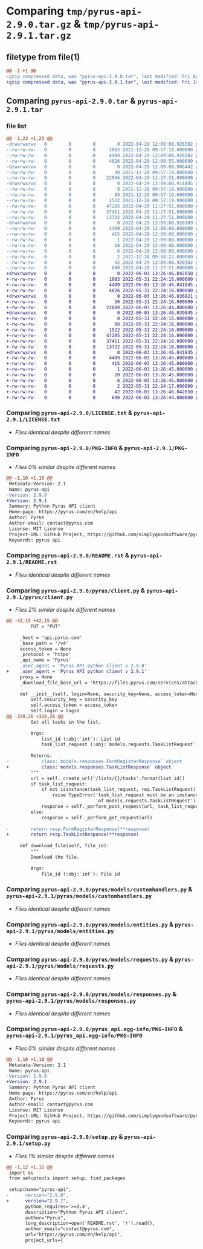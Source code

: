 # Comparing `tmp/pyrus-api-2.9.0.tar.gz` & `tmp/pyrus-api-2.9.1.tar.gz`

## filetype from file(1)

```diff
@@ -1 +1 @@
-gzip compressed data, was "pyrus-api-2.9.0.tar", last modified: Fri Apr 29 12:09:08 2022, max compression
+gzip compressed data, was "pyrus-api-2.9.1.tar", last modified: Fri Jun  3 13:26:46 2022, max compression
```

## Comparing `pyrus-api-2.9.0.tar` & `pyrus-api-2.9.1.tar`

### file list

```diff
@@ -1,23 +1,23 @@
-drwxrwxrwx   0        0        0        0 2022-04-29 12:09:08.928382 pyrus-api-2.9.0/
--rw-rw-rw-   0        0        0     1083 2021-12-28 09:57:19.000000 pyrus-api-2.9.0/LICENSE.txt
--rw-rw-rw-   0        0        0     4409 2022-04-29 12:09:08.928382 pyrus-api-2.9.0/PKG-INFO
--rw-rw-rw-   0        0        0     4026 2022-04-29 12:08:55.000000 pyrus-api-2.9.0/README.rst
-drwxrwxrwx   0        0        0        0 2022-04-29 12:09:08.906442 pyrus-api-2.9.0/pyrus/
--rw-rw-rw-   0        0        0       30 2021-12-28 09:57:19.000000 pyrus-api-2.9.0/pyrus/__init__.py
--rw-rw-rw-   0        0        0    22896 2022-04-29 11:27:51.000000 pyrus-api-2.9.0/pyrus/client.py
-drwxrwxrwx   0        0        0        0 2022-04-29 12:09:08.914445 pyrus-api-2.9.0/pyrus/models/
--rw-rw-rw-   0        0        0        0 2021-12-28 09:57:19.000000 pyrus-api-2.9.0/pyrus/models/__init__.py
--rw-rw-rw-   0        0        0       88 2021-12-28 09:57:19.000000 pyrus-api-2.9.0/pyrus/models/constants.py
--rw-rw-rw-   0        0        0     1522 2021-12-28 09:57:19.000000 pyrus-api-2.9.0/pyrus/models/customhandlers.py
--rw-rw-rw-   0        0        0    47285 2022-04-29 11:27:51.000000 pyrus-api-2.9.0/pyrus/models/entities.py
--rw-rw-rw-   0        0        0    37411 2022-04-29 11:27:51.000000 pyrus-api-2.9.0/pyrus/models/requests.py
--rw-rw-rw-   0        0        0    13722 2022-04-29 11:27:51.000000 pyrus-api-2.9.0/pyrus/models/responses.py
-drwxrwxrwx   0        0        0        0 2022-04-29 12:09:08.926389 pyrus-api-2.9.0/pyrus_api.egg-info/
--rw-rw-rw-   0        0        0     4409 2022-04-29 12:09:08.000000 pyrus-api-2.9.0/pyrus_api.egg-info/PKG-INFO
--rw-rw-rw-   0        0        0      415 2022-04-29 12:09:08.000000 pyrus-api-2.9.0/pyrus_api.egg-info/SOURCES.txt
--rw-rw-rw-   0        0        0        1 2022-04-29 12:09:08.000000 pyrus-api-2.9.0/pyrus_api.egg-info/dependency_links.txt
--rw-rw-rw-   0        0        0       20 2022-04-29 12:09:08.000000 pyrus-api-2.9.0/pyrus_api.egg-info/requires.txt
--rw-rw-rw-   0        0        0        6 2022-04-29 12:09:08.000000 pyrus-api-2.9.0/pyrus_api.egg-info/top_level.txt
--rw-rw-rw-   0        0        0        2 2021-12-28 09:58:22.000000 pyrus-api-2.9.0/pyrus_api.egg-info/zip-safe
--rw-rw-rw-   0        0        0       42 2022-04-29 12:09:08.928382 pyrus-api-2.9.0/setup.cfg
--rw-rw-rw-   0        0        0      690 2022-04-29 11:27:51.000000 pyrus-api-2.9.0/setup.py
+drwxrwxrwx   0        0        0        0 2022-06-03 13:26:46.042850 pyrus-api-2.9.1/
+-rw-rw-rw-   0        0        0     1083 2022-05-31 22:24:16.000000 pyrus-api-2.9.1/LICENSE.txt
+-rw-rw-rw-   0        0        0     4409 2022-06-03 13:26:46.041845 pyrus-api-2.9.1/PKG-INFO
+-rw-rw-rw-   0        0        0     4026 2022-05-31 22:24:16.000000 pyrus-api-2.9.1/README.rst
+drwxrwxrwx   0        0        0        0 2022-06-03 13:26:46.036821 pyrus-api-2.9.1/pyrus/
+-rw-rw-rw-   0        0        0       30 2022-05-31 22:24:16.000000 pyrus-api-2.9.1/pyrus/__init__.py
+-rw-rw-rw-   0        0        0    22888 2022-06-03 13:26:44.000000 pyrus-api-2.9.1/pyrus/client.py
+drwxrwxrwx   0        0        0        0 2022-06-03 13:26:46.039845 pyrus-api-2.9.1/pyrus/models/
+-rw-rw-rw-   0        0        0        0 2022-05-31 22:24:16.000000 pyrus-api-2.9.1/pyrus/models/__init__.py
+-rw-rw-rw-   0        0        0       88 2022-05-31 22:24:16.000000 pyrus-api-2.9.1/pyrus/models/constants.py
+-rw-rw-rw-   0        0        0     1522 2022-05-31 22:24:16.000000 pyrus-api-2.9.1/pyrus/models/customhandlers.py
+-rw-rw-rw-   0        0        0    47285 2022-05-31 22:24:16.000000 pyrus-api-2.9.1/pyrus/models/entities.py
+-rw-rw-rw-   0        0        0    37411 2022-05-31 22:24:16.000000 pyrus-api-2.9.1/pyrus/models/requests.py
+-rw-rw-rw-   0        0        0    13722 2022-05-31 22:24:16.000000 pyrus-api-2.9.1/pyrus/models/responses.py
+drwxrwxrwx   0        0        0        0 2022-06-03 13:26:46.041845 pyrus-api-2.9.1/pyrus_api.egg-info/
+-rw-rw-rw-   0        0        0     4409 2022-06-03 13:26:45.000000 pyrus-api-2.9.1/pyrus_api.egg-info/PKG-INFO
+-rw-rw-rw-   0        0        0      415 2022-06-03 13:26:45.000000 pyrus-api-2.9.1/pyrus_api.egg-info/SOURCES.txt
+-rw-rw-rw-   0        0        0        1 2022-06-03 13:26:45.000000 pyrus-api-2.9.1/pyrus_api.egg-info/dependency_links.txt
+-rw-rw-rw-   0        0        0       20 2022-06-03 13:26:45.000000 pyrus-api-2.9.1/pyrus_api.egg-info/requires.txt
+-rw-rw-rw-   0        0        0        6 2022-06-03 13:26:45.000000 pyrus-api-2.9.1/pyrus_api.egg-info/top_level.txt
+-rw-rw-rw-   0        0        0        2 2022-05-31 22:24:17.000000 pyrus-api-2.9.1/pyrus_api.egg-info/zip-safe
+-rw-rw-rw-   0        0        0       42 2022-06-03 13:26:46.042850 pyrus-api-2.9.1/setup.cfg
+-rw-rw-rw-   0        0        0      690 2022-06-03 13:26:44.000000 pyrus-api-2.9.1/setup.py
```

### Comparing `pyrus-api-2.9.0/LICENSE.txt` & `pyrus-api-2.9.1/LICENSE.txt`

 * *Files identical despite different names*

### Comparing `pyrus-api-2.9.0/PKG-INFO` & `pyrus-api-2.9.1/PKG-INFO`

 * *Files 0% similar despite different names*

```diff
@@ -1,10 +1,10 @@
 Metadata-Version: 2.1
 Name: pyrus-api
-Version: 2.9.0
+Version: 2.9.1
 Summary: Python Pyrus API client
 Home-page: https://pyrus.com/en/help/api
 Author: Pyrus
 Author-email: contact@pyrus.com
 License: MIT License
 Project-URL: GitHub Project, https://github.com/simplygoodsoftware/pyrusapi-python
 Keywords: pyrus api
```

### Comparing `pyrus-api-2.9.0/README.rst` & `pyrus-api-2.9.1/README.rst`

 * *Files identical despite different names*

### Comparing `pyrus-api-2.9.0/pyrus/client.py` & `pyrus-api-2.9.1/pyrus/client.py`

 * *Files 2% similar despite different names*

```diff
@@ -42,15 +42,15 @@
         PUT = "PUT"
 
     _host = 'api.pyrus.com'
     _base_path = '/v4'
     access_token = None
     _protocol = 'https'
     _api_name = 'Pyrus'
-    _user_agent = 'Pyrus API python client v 2.9.0'
+    _user_agent = 'Pyrus API python client v 2.9.1'
     proxy = None
     _download_file_base_url = 'https://files.pyrus.com/services/attachment?Id='
 
     def __init__(self, login=None, security_key=None, access_token=None, proxy=None):
         self.security_key = security_key
         self.access_token = access_token
         self.login = login
@@ -320,26 +320,26 @@
         Get all tasks in the list.
 
         Args:
             list_id (:obj:`int`): List id
             task_list_request (:obj:`models.requests.TaskListRequest`, optional): Request filters.
 
         Returns: 
-            class:`models.responses.FormRegisterResponse` object
+            class:`models.responses.TaskListResponse` object
         """
         url = self._create_url('/lists/{}/tasks'.format(list_id))
         if task_list_request:
             if not isinstance(task_list_request, req.TaskListRequest):
                 raise TypeError('task_list_request must be an instance '
                                 'of models.requests.TaskListRequest')
             response = self._perform_post_request(url, task_list_request)
         else:
             response = self._perform_get_request(url)
 
-        return resp.FormRegisterResponse(**response)
+        return resp.TaskListResponse(**response)
 
     def download_file(self, file_id):
         """
         Download the file.
 
         Args:
             file_id (:obj:`int`): File id
```

### Comparing `pyrus-api-2.9.0/pyrus/models/customhandlers.py` & `pyrus-api-2.9.1/pyrus/models/customhandlers.py`

 * *Files identical despite different names*

### Comparing `pyrus-api-2.9.0/pyrus/models/entities.py` & `pyrus-api-2.9.1/pyrus/models/entities.py`

 * *Files identical despite different names*

### Comparing `pyrus-api-2.9.0/pyrus/models/requests.py` & `pyrus-api-2.9.1/pyrus/models/requests.py`

 * *Files identical despite different names*

### Comparing `pyrus-api-2.9.0/pyrus/models/responses.py` & `pyrus-api-2.9.1/pyrus/models/responses.py`

 * *Files identical despite different names*

### Comparing `pyrus-api-2.9.0/pyrus_api.egg-info/PKG-INFO` & `pyrus-api-2.9.1/pyrus_api.egg-info/PKG-INFO`

 * *Files 0% similar despite different names*

```diff
@@ -1,10 +1,10 @@
 Metadata-Version: 2.1
 Name: pyrus-api
-Version: 2.9.0
+Version: 2.9.1
 Summary: Python Pyrus API client
 Home-page: https://pyrus.com/en/help/api
 Author: Pyrus
 Author-email: contact@pyrus.com
 License: MIT License
 Project-URL: GitHub Project, https://github.com/simplygoodsoftware/pyrusapi-python
 Keywords: pyrus api
```

### Comparing `pyrus-api-2.9.0/setup.py` & `pyrus-api-2.9.1/setup.py`

 * *Files 1% similar despite different names*

```diff
@@ -1,12 +1,12 @@
 import os
 from setuptools import setup, find_packages
 
 setup(name="pyrus-api",
-      version="2.9.0",
+      version="2.9.1",
       python_requires='>=3.4',
       description="Python Pyrus API client",
       author="Pyrus",
       long_description=open('README.rst', 'r').read(),
       author_email="contact@pyrus.com",
       url="https://pyrus.com/en/help/api",
       project_urls={
```

